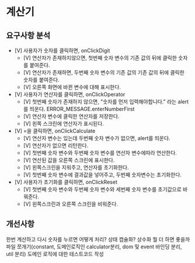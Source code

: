 # 계산기

## 요구사항 분석

- [V] 사용자가 숫자를 클릭하면, onClickDigit
  - [V] 연산자가 존재하지않으면, 첫번째 숫자 변수의 기존 값의 뒤에 클릭한 숫자를 붙여준다.
  - [V] 연산자가 존재하면, 두번째 숫자 변수의 기존 값의 기존 값의 뒤에 클릭한 숫자를 붙여준다.
  - [V] 오른쪽 화면에 바뀐 변수에 대해 표시한다.
- [V] 사용자가 연산자를 클릭하면, onClickOperator
  - [V] 첫번째 숫자가 존재하지 않으면, "숫자를 먼저 입력해야합니다." 라는 alert를 띄운다. ERROR_MESSAGE.enterNumberFirst
  - [V] 연산자 변수에 클릭한 연산자를 저장한다.
  - [V] 왼쪽 스크린에 연산자가 표시된다.
- [V] =을 클릭하면, onClickCalculate
  - [V] 연산자 변수는 있는데 두번째 숫자 변수가 없으면, alert를 띄운다.
  - [V] 연산자가 없으면 리턴한다.
  - [V] 첫번째 숫자 변수와 두번째 숫자 변수를 연산자 변수에따라 연산한다.
  - [V] 연산된 값을 오른쪽 스크린에 표시한다.
  - [V] 왼쪽스크린을 지워주고, 연산자를 초기화한다.
  - [V] 첫번째 숫자 변수에 결과값을 넣어주고, 두번째 숫자변수는 초기화한다.
- [V] 사용자가 초기화를 클릭하면, onClickReset
  - [V] 첫번째 숫자 변수와 두번째 숫자 변수와 세번째 숫자 변수를 초기값으로 바꿔준다.
  - [V] 왼쪽스크린과 오른쪽 스크린을 비워준다.

## 개선사항

한번 계산하고 다시 숫자를 누르면 어떻게 처리?
상태 캡슐화?
상수화 뭘 더 하면 좋을까
파일 쪼개기(constant, 도메인로직인 calculator분리, dom 및 event 바인딩 분리, util 분리)
도메인 로직에 대한 테스트코드 작성
